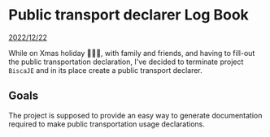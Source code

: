 # Public transport declarer Log Book

<ins>2022/12/22</ins>

While on Xmas holiday 🎄🎄🎄, with family and friends, and having to fill-out the public transportation declaration, I've
decided to terminate project `BiscaJE` and in its place create a public transport declarer.

## Goals

The project is supposed to provide an easy way to generate documentation required to make public transportation usage
declarations.